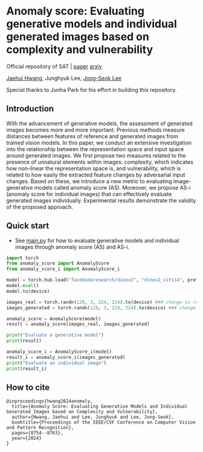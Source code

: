 # Anomaly score: Evaluating generative models and individual generated images based on complexity and vulnerability

Official repository of SAT | [paper](https://openaccess.thecvf.com/content/CVPR2024/papers/Hwang_Anomaly_Score_Evaluating_Generative_Models_and_Individual_Generated_Images_based_CVPR_2024_paper.pdf) [arxiv](https://arxiv.org/abs/2312.10634)

[Jaehui Hwang](https://j-h-hwang.github.io/), Junghyuk Lee, [Jong-Seok Lee](https://mcml.yonsei.ac.kr/)

Special thanks to Junha Park for his effort in building this repository.

## Introduction

With the advancement of generative models, the assessment of generated images becomes more and more important. Previous methods measure distances between features of reference and generated images from trained vision models. In this paper, we conduct an extensive investigation into the relationship between the representation space and input space around generated images. We first propose two measures related to the presence of unnatural elements within images: complexity, which indicates how non-linear the representation space is, and vulnerability, which is related to how easily the extracted feature changes by adversarial input changes. Based on these, we introduce a new metric to evaluating image-generative models called anomaly score (AS). Moreover, we propose AS-i (anomaly score for individual images) that can effectively evaluate generated images individually. Experimental results demonstrate the validity of the proposed approach.

## Quick start
- See [main.py](./main.py) for how to evaluate generative models and individual images through anomaly score (AS) and AS-i.
```python
import torch
from anomaly_score import AnomalyScore
from anomaly_score_i import AnomalyScore_i

model = torch.hub.load("facebookresearch/dinov2", "dinov2_vits14", pretrained=True)
model.eval()
model.to(device)

images_real = torch.randn(128, 3, 224, 224).to(device) ### change to reference images (ImageNet, Cifar-10, FFHQ)
images_generated = torch.randn(128, 3, 224, 224).to(device) ### change to generate images by generative models

anomaly_score = AnomalyScore(model)
result = anomaly_score(images_real, images_generated)

print("Evaluate a generative model")
print(result)

anomaly_score_i = AnomalyScore_i(model)
result_i = anomaly_score_i(images_generated)
print("Evaluate an individual image")
print(result_i)
```

## How to cite
```
@inproceedings{hwang2024anomaly,
  title={Anomaly Score: Evaluating Generative Models and Individual Generated Images based on Complexity and Vulnerability},
  author={Hwang, Jaehui and Lee, Junghyuk and Lee, Jong-Seok},
  booktitle={Proceedings of the IEEE/CVF Conference on Computer Vision and Pattern Recognition},
  pages={8754--8763},
  year={2024}
}
```
